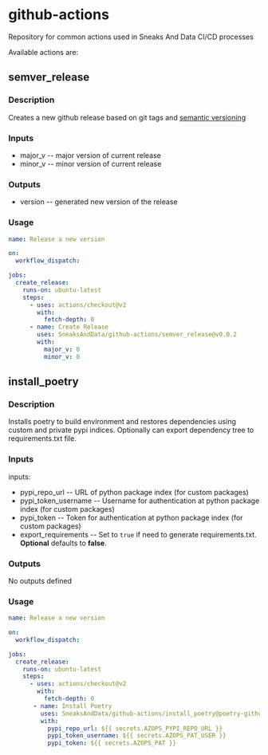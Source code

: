# github-actions

Repository for common actions used in Sneaks And Data CI/CD processes

Available actions are:

## semver_release

### Description
Creates a new github release based on git tags and [semantic versioning](https://semver.org/)

### Inputs
- major_v -- major version of current release
- minor_v -- minor version of current release

### Outputs
- version -- generated new version of the release

### Usage
```yaml
name: Release a new version

on:
  workflow_dispatch:

jobs:
  create_release:
    runs-on: ubuntu-latest
    steps:
      - uses: actions/checkout@v2
        with:
          fetch-depth: 0
      - name: Create Release
        uses: SneaksAndData/github-actions/semver_release@v0.0.2
        with:
          major_v: 0
          minor_v: 0
```

## install_poetry

### Description
Installs poetry to build environment and restores dependencies using custom and private pypi indices.
Optionally can export dependency tree to requirements.txt file.

### Inputs
  inputs:
  - pypi_repo_url -- URL of python package index (for custom packages)
  - pypi_token_username -- Username for authentication at python package index (for custom packages)
  - pypi_token -- Token for authentication at python package index (for custom packages)
  - export_requirements -- Set to `true` if need to generate requirements.txt. **Optional** defaults to **false**.

### Outputs
No outputs defined

### Usage
```yaml
name: Release a new version

on:
  workflow_dispatch:

jobs:
  create_release:
    runs-on: ubuntu-latest
    steps:
      - uses: actions/checkout@v2
        with:
          fetch-depth: 0
       - name: Install Poetry
         uses: SneaksAndData/github-actions/install_poetry@poetry-github-action
         with:
           pypi_repo_url: ${{ secrets.AZOPS_PYPI_REPO_URL }}
           pypi_token_username: ${{ secrets.AZOPS_PAT_USER }}
           pypi_token: ${{ secrets.AZOPS_PAT }}
```
